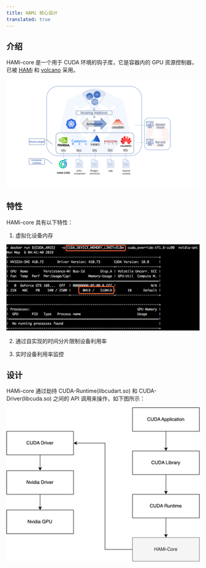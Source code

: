 ```yaml
---
title: HAMi 核心设计
translated: true
---
```


## 介绍

HAMi-core 是一个用于 CUDA 环境的钩子库，它是容器内的 GPU 资源控制器，已被 [HAMi](https://github.com/HAMi-project/HAMi) 和 [volcano](https://github.com/volcano-sh/devices) 采用。

![img](../resources/hami-arch.png) 

## 特性

HAMi-core 具有以下特性：
1. 虚拟化设备内存

![image](../resources/sample_nvidia-smi.png)

2. 通过自实现的时间分片限制设备利用率

3. 实时设备利用率监控

## 设计

HAMi-core 通过劫持 CUDA-Runtime(libcudart.so) 和 CUDA-Driver(libcuda.so) 之间的 API 调用来操作，如下图所示：

![img](../resources/hami-core-position.png)